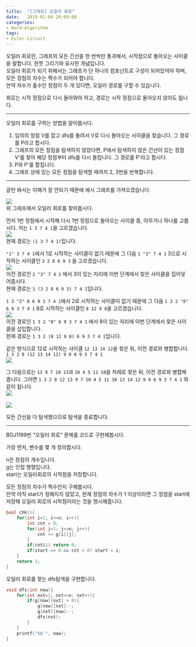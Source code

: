 ```yaml
---
title:  "[그래프] 오일러 회로"
date:   2019-01-04 20:09:00
categories:
- Hard-Algorithm
tags:
- Euler-Circuit
---
```


오일러 회로란, 그래프의 모든 간선을 한 번씩만 통과해서, 시작점으로 돌아오는 사이클을 말합니다. 한붓 그리기와 유사한 개념입니다.<br>
오일러 회로가 되기 위해서는 그래프가 단 하나의 컴포넌트로 구성이 되어있어야 하며, 모든 정점의 차수는 짝수가 되어야 합니다.<br>
만약 차수가 홀수인 정점이 두 개 있다면, 오일러 경로를 구할 수 있습니다.

회로는 시작 정점으로 다시 돌아와야 하고, 경로는 시작 정점으로 돌아오지 않아도 됩니다.

<hr>

오일러 회로를 구하는 방법을 알아봅시다.

1. 임의의 정점 V를 잡고 dfs를 돌려서 V로 다시 돌아오는 사이클을 찾습니다. 그 경로를 P라고 합시다.
2. 그래프의 모든 정점을 탐색하지 않았다면, P에서 탐색하지 않은 간선이 있는 정점 V'를 찾아 해당 정점부터 dfs를 다시 돌립니다. 그 경로를 P'라고 합시다.
3. P와 P'를 합칩니다.
4. 그래프 상에 있는 모든 정점을 탐색할 때까지 2, 3번을 반복합니다.

<hr>

글만 봐서는 이해가 잘 안되기 때문에 예시 그래프를 가져오겠습니다.

<img src = "https://i.imgur.com/XSFvJ3U.png"><br>
위 그래프에서 오일러 회로를 찾아봅시다.

먼저 1번 정점에서 시작해 다시 1번 정점으로 돌아오는 사이클 중, 아무거나 하나를 고릅시다. 저는 `1 3 7 4 1`을 고르겠습니다.<br>
<img src = "https://i.imgur.com/DiKHtRC.png"><br>
현재 경로는 `(1 3 7 4 1)`입니다.

`"1" 3 7 4 1`에서 1로 시작하는 사이클이 없기 때문에 그 다음 `1 "3" 7 4 1` 3으로 시작하는 사이클인 `3 2 8 6 9 3` 을 고르겠습니다.<br>
<img src = "https://i.imgur.com/CUOlpGQ.png"><br>
이전 경로인 `1 "3" 7 4 1` 에서 3이 있는 자리에 이번 단계에서 찾은 사이클을 집어넣어줍시다.<br>
현재 경로는 `1 (3 2 8 6 9 3) 7 4 1`입니다.

`1 3 "2" 8 6 9 3 7 4 1`에서 2로 시작하는 사이클이 없기 때문에 그 다음 `1 3 2 "8" 6 9 3 7 4 1` 8로 시작하는 사이클인 `8 12 9 8`을 고르겠습니다.<br>
<img src = "https://i.imgur.com/KjZDLb8.png"><br>
이전 경로인 `1 3 2 "8" 6 9 3 7 4 1` 에서 8이 있는 자리에 이번 단계에서 찾은 사이클을 삽입합니다.<br>
현재 경로는 `1 3 2 (8 12 9 8) 6 9 3 7 4 1`입니다.

같은 방식으로 12로 시작하는 사이클 `12 13 14 12`을 찾은 뒤, 이전 경로와 병합합니다. `1 3 2 8 (12 13 14 12) 9 8 6 9 3 7 4 1`<br>
<img src = "https://i.imgur.com/Cu74qxh.png">

그 다음으로는 `13 9 7 10 13`과 `10 4 5 11 10`을 차례로 찾은 뒤, 이전 경로와 병합해줍니다. 그러면 `1 3 2 8 12 13 9 7 10 4 5 11 10 13 14 12 9 8 6 9 3 7 4 1` 와 같이 됩니다.<br>
<img src = "https://i.imgur.com/a7odHyS.png"><br><br>
<img src = "https://i.imgur.com/w24kaM7.png">

모든 간선을 다 탐색했으므로 탐색을 종료합니다.

<hr>

BOJ1199번 "오일러 회로" 문제를 코드로 구현해봅시다.<br>

가장 먼저, 변수를 몇 개 정의합시다.

n은 정점의 개수입니다.<br>
g는 인접 행렬입니다.<br>
start는 오일러회로의 시작점을 저장합니다.

모든 정점의 차수가 짝수인지 구해봅시다.<br>
만약 아직 start가 정해지지 않았고, 현재 정점의 차수가 1 이상이라면 그 정점을 start에 저장해 오일러 회로의 시작점이라는 것을 명시해줍니다.
```cpp
bool chk(){
	for(int i=1; i<=n; i++){
		int cnt = 0;
		for(int j=1; j<=n; j++){
			cnt += g[i][j];
		}
		if(cnt&1) return 0;
		if(start == 0 && cnt > 0) start = i;
	}
	return 1;
}
```
오일러 회로를 찾는 dfs탐색을 구현합니다.
```cpp
void dfs(int now){
	for(int nxt=1; nxt<=n; nxt++){
		if(g[now][nxt] > 0){
			g[now][nxt]--;
			g[nxt][now]--;
			dfs(nxt);
		}
	}
	printf("%d ", now);
}
```
